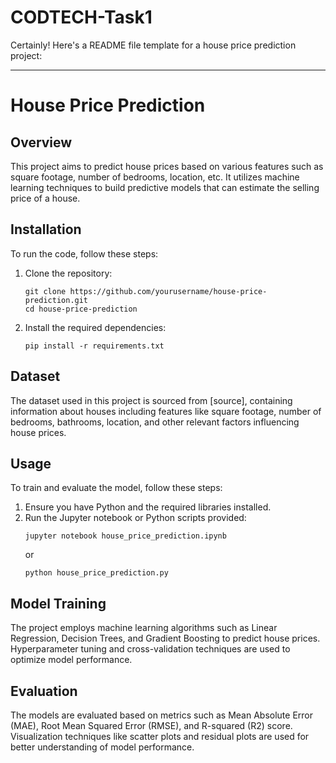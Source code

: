 # CODTECH-Task1


Certainly! Here's a README file template for a house price prediction project:

---

# House Price Prediction

## Overview
This project aims to predict house prices based on various features such as square footage, number of bedrooms, location, etc. It utilizes machine learning techniques to build predictive models that can estimate the selling price of a house.


## Installation
To run the code, follow these steps:
1. Clone the repository:
   ```
   git clone https://github.com/yourusername/house-price-prediction.git
   cd house-price-prediction
   ```
2. Install the required dependencies:
   ```
   pip install -r requirements.txt
   ```

## Dataset
The dataset used in this project is sourced from [source], containing information about houses including features like square footage, number of bedrooms, bathrooms, location, and other relevant factors influencing house prices.

## Usage
To train and evaluate the model, follow these steps:
1. Ensure you have Python and the required libraries installed.
2. Run the Jupyter notebook or Python scripts provided:
   ```
   jupyter notebook house_price_prediction.ipynb
   ```
   or
   ```
   python house_price_prediction.py
   ```

## Model Training
The project employs machine learning algorithms such as Linear Regression, Decision Trees, and Gradient Boosting to predict house prices. Hyperparameter tuning and cross-validation techniques are used to optimize model performance.

## Evaluation
The models are evaluated based on metrics such as Mean Absolute Error (MAE), Root Mean Squared Error (RMSE), and R-squared (R2) score. Visualization techniques like scatter plots and residual plots are used for better understanding of model performance.

